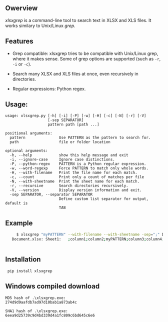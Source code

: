 ## Owerview

*xlsxgrep* is a command-line tool to search text in XLSX and XLS files. It works similary to Unix/Linux *grep*.


## Features

- Grep compatible: xlsxgrep tries to be compatible with Unix/Linux grep,
    where it makes sense. Some of grep options are supported (such as `-r`, `-i`  or `-c`).

- Search many XLSX and XLS files at once, even recursively in directories.

- Regular expressions: Python regex.

## Usage:
```
usage: xlsxgrep.py [-h] [-i] [-P] [-w] [-H] [-c] [-N] [-r] [-V]
                   [-sep SEPARATOR]
                   pattern path [path ...]

positional arguments:
  pattern               Use PATTERN as the pattern to search for.
  path                  file or folder location

optional arguments:
  -h, --help            show this help message and exit
  -i, --ignore-case     Ignore case distinctions.
  -P, --python-regex    PATTERN is a Python regular expression.
  -w, --word-regexp     Force PATTERN to match only whole words.
  -H, --with-filename   Print the file name for each match.
  -c, --count           Print only a count of matches per file
  -N, --with-sheetname  Print the sheet name for each match.
  -r, --recursive       Search directories recursively.
  -V, --version         Display version information and exit.
  -sep SEPARATOR, --separator SEPARATOR
                        Define custom list separator for output, default is
                        TAB
```

## Example

```sh
     $ xlsxgrep "myPATTERN" --with-filename --with-sheetname -sep=";" Document.xlsx
   Document.xlsx: Sheet1:   ;column1;column2;myPATTERN;column3;column4;column5;column6 
   
```
## Installation

```
 pip install xlsxgrep
 ```
 
## Windows compiled download

[https://github.com/zazuum/pool/blob/master/xlsxgrep-compiled-exe/xlsxgrep.exe]: https://github.com/zazuum/pool/blob/master/xlsxgrep-compiled-exe/xlsxgrep.exe

```
MD5 hash of .\xlsxgrep.exe:
274d9d9aafdb7ad97d10bab1a873ab4c

SHA1 hash of .\xlsxgrep.exe:
6eea9d25739c9d4bd339d4a1fc809c6bd645c6e6

```





 
 


